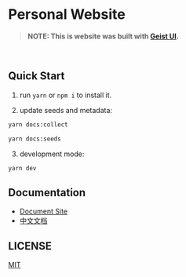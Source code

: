 # Personal Website

> **NOTE: This is website was built with [Geist UI](https://github.com/geist-org/geist-ui/).**

<br/>

## Quick Start

1. run `yarn` or `npm i` to install it.

2. update seeds and metadata:

```bash
yarn docs:collect

yarn docs:seeds
```

3. development mode:

```bash
yarn dev
```

## Documentation

- [Document Site](https://geist-ui.dev)
- [中文文档](https://geist-ui.dev/zh-cn)

## LICENSE

[MIT](./LICENSE)
